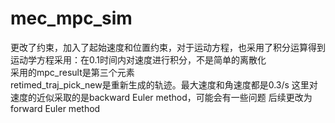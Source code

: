 # mec_mpc_sim
更改了约束，加入了起始速度和位置约束，对于运动方程，也采用了积分运算得到  
运动学方程采用：在0.1时间内对速度进行积分，不是简单的离散化  
采用的mpc_result是第三个元素  
retimed_traj_pick_new是重新生成的轨迹。最大速度和角速度都是0.3/s
这里对速度的近似采取的是backward Euler method，可能会有一些问题
后续更改为forward Euler method
